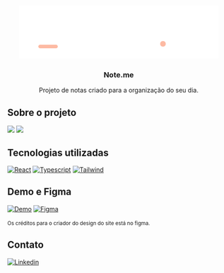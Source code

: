 <div align="center">
  <a href="https://github.com/github_username/note.me">
    <img src="src/assets/logo_light.svg" alt="Logo">
  </a>

<h3 align="center">Note.me</h3>

  <p align="center">
    Projeto de notas criado para a organização do seu dia.
    <br />
  </p>
</div>

<!-- ABOUT THE PROJECT -->

## Sobre o projeto

<img src='https://media.discordapp.net/attachments/541938075572371457/1070149603200082011/screencapture-noteme-vercel-app-login-2023-01-31-22_06_32.png?width=948&height=449' />
<img src='https://media.discordapp.net/attachments/541938075572371457/1070149661819682886/screencapture-noteme-vercel-app-2023-01-31-22_10_54.png?width=948&height=449' />

## Tecnologias utilizadas

[![React][React.js]][React-url]
[![Typescript][Typescript]][Typescript-url]
[![Tailwind][Tailwind]][Tailwind-url]

<!-- CONTACT -->

## Demo e Figma

[![Demo][Demo]][Demo-url]
[![Figma][Figma]][Figma-url]

<small>Os créditos para o criador do design do site está no figma.</small>

<!-- CONTACT -->

## Contato

[![Linkedin][linkedin-shield]][linkedin-url]

<!-- MARKDOWN LINKS & IMAGES -->

[linkedin-shield]: https://img.shields.io/badge/-LinkedIn-black.svg?style=for-the-badge&logo=linkedin&colorB=61DAFB
[linkedin-url]: https://www.linkedin.com/in/iurysena/
[Figma]: https://img.shields.io/badge/Figma-20232A?style=for-the-badge&logo=figma&logoColor=61DAFB
[Figma-url]: https://www.figma.com/file/i5jeqLGWPyCiRVhBLS3UAy/Note.me-(Community)?node-id=157%3A63&t=9uRvqvMX3c2S9bY1-0
[React.js]: https://img.shields.io/badge/React-20232A?style=for-the-badge&logo=react&logoColor=61DAFB
[React-url]: https://reactjs.org/
[Demo]: https://img.shields.io/badge/Demo-20232A?style=for-the-badge&logo=react&logoColor=61DAFB
[Demo-url]: https://noteme.vercel.app/
[Typescript]: https://img.shields.io/badge/Typescript-20232A?style=for-the-badge&logo=typescript&logoColor=61DAFB
[Typescript-url]: https://www.typescriptlang.org/
[Tailwind]: https://img.shields.io/badge/Tailwindcss-20232A?style=for-the-badge&logo=tailwindcss&logoColor=61DAFB
[Tailwind-url]: https://tailwindcss.com/
